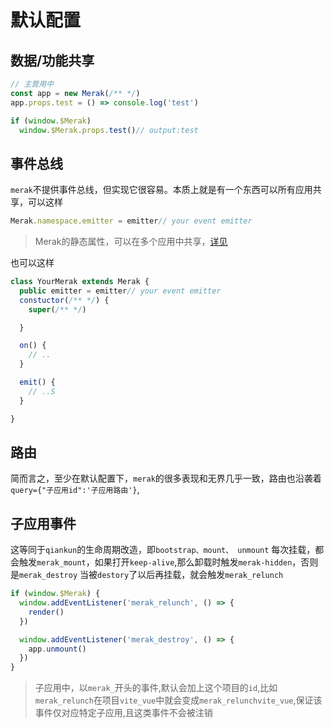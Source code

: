 # 默认配置


## 数据/功能共享

```ts
// 主营用中
const app = new Merak(/** */)
app.props.test = () => console.log('test')
```

```ts
if (window.$Merak)
  window.$Merak.props.test()// output:test
```
## 事件总线

`merak`不提供事件总线，但实现它很容易。本质上就是有一个东西可以所有应用共享，可以这样

```ts
Merak.namespace.emitter = emitter// your event emitter
```
> Merak的静态属性，可以在多个应用中共享，[详见]()

也可以这样
```ts
class YourMerak extends Merak {
  public emitter = emitter// your event emitter
  constuctor(/** */) {
    super(/** */)

  }

  on() {
    // ..
  }

  emit() {
    // ..S
  }

}
```

## 路由

简而言之，至少在默认配置下，`merak`的很多表现和无界几乎一致，路由也沿袭着`query={"子应用id":'子应用路由'}`,


## 子应用事件
这等同于`qiankun`的生命周期改造，即`bootstrap、mount、 unmount`
每次挂载，都会触发`merak_mount`，如果打开`keep-alive`,那么卸载时触发`merak-hidden`，否则是`merak_destroy`
当被`destory`了以后再挂载，就会触发`merak_relunch`
```ts
if (window.$Merak) {
  window.addEventListener('merak_relunch', () => {
    render()
  })

  window.addEventListener('merak_destroy', () => {
    app.unmount()
  })
}
```

> 子应用中，以`merak_`开头的事件,默认会加上这个项目的`id`,比如`merak_relunch`在项目`vite_vue`中就会变成`merak_relunchvite_vue`,保证该事件仅对应特定子应用,且这类事件不会被注销
